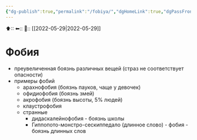 ```yaml
---
{"dg-publish":true,"permalink":"/fobiya/","dgHomeLink":true,"dgPassFrontmatter":false}
---
```



⬆::
⬅::
📅:: [[2022-05-29|2022-05-29]]

# Фобия
- преувеличенная боязнь различных вещей (страз не соответствует опасности)
- примеры фобий
	- арахнофобия (боязнь пауков, чаще у девочек)
	- офидиофобия (боязнь змей)
	- акрофобия (боязнь высоты, 5% людей)
	- клаустрофобия
	- странные
		- дидаскалейнофобия - боязнь школы
		- Гиппопото-монстро-сескиппедало (длинное слово) - фобия - боязнь длинных слов